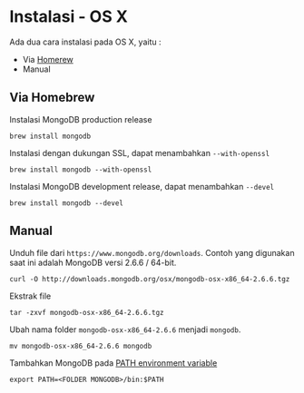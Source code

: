 # Instalasi - OS X

Ada dua cara instalasi pada OS X, yaitu :

- Via [Homerew](http://brew.sh/)
- Manual

## Via Homebrew

Instalasi MongoDB production release

    brew install mongodb
    
Instalasi dengan dukungan SSL, dapat menambahkan `--with-openssl`

    brew install mongodb --with-openssl

Instalasi MongoDB development release, dapat menambahkan `--devel`

    brew install mongodb --devel
    
    
## Manual

Unduh file dari `https://www.mongodb.org/downloads`. Contoh yang digunakan saat ini adalah MongoDB versi 2.6.6 / 64-bit.

    curl -O http://downloads.mongodb.org/osx/mongodb-osx-x86_64-2.6.6.tgz

Ekstrak file

    tar -zxvf mongodb-osx-x86_64-2.6.6.tgz

Ubah nama folder `mongodb-osx-x86_64-2.6.6` menjadi `mongodb`.

    mv mongodb-osx-x86_64-2.6.6 mongodb

Tambahkan MongoDB pada [PATH environment variable](http://en.wikipedia.org/wiki/PATH_%28variable%29)

    export PATH=<FOLDER MONGODB>/bin:$PATH


















